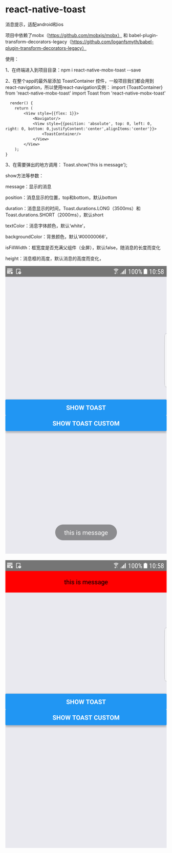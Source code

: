 # react-native-toast
消息提示，适配android和ios

项目中依赖了mobx（https://github.com/mobxjs/mobx） 和  babel-plugin-transform-decorators-legacy（https://github.com/loganfsmyth/babel-plugin-transform-decorators-legacy）

使用：

1、在终端进入到项目目录：npm i react-native-mobx-toast --save

2、在整个app的最外层添加 ToastContainer 控件，一般项目我们都会用到react-navigation，所以使用react-navigation实例：
      import {ToastContainer} from 'react-native-mobx-toast'
      import Toast from 'react-native-mobx-toast'
      
      render() {
        return (
            <View style={{flex: 1}}>
                <Navigator/>
                <View style={{position: 'absolute', top: 0, left: 0, right: 0, bottom: 0,justifyContent:'center',alignItems:'center'}}>
                    <ToastContainer/>
                </View>
            </View>
        );
    }
    
    
 3、在需要弹出的地方调用：  Toast.show('this is message');
 
 
 show方法等参数：
 
 message：显示的消息
 
 position：消息显示的位置，top和bottom，默认bottom
 
 duration：消息显示的时间，Toast.durations.LONG（3500ms）和Toast.durations.SHORT（2000ms），默认short
 
 textColor：消息字体颜色，默认‘white’，
 
 backgroundColor：背景颜色，默认‘#00000066’，
 
 isFillWidth：框宽度是否充满父组件（全屏），默认false，随消息的长度而变化
 
 height：消息框的高度，默认消息的高度而变化，
 
 
 ![image](https://github.com/781238222/react-native-toast/blob/master/examples/screen/1.png)
  ![image](https://github.com/781238222/react-native-toast/blob/master/examples/screen/2.png)
